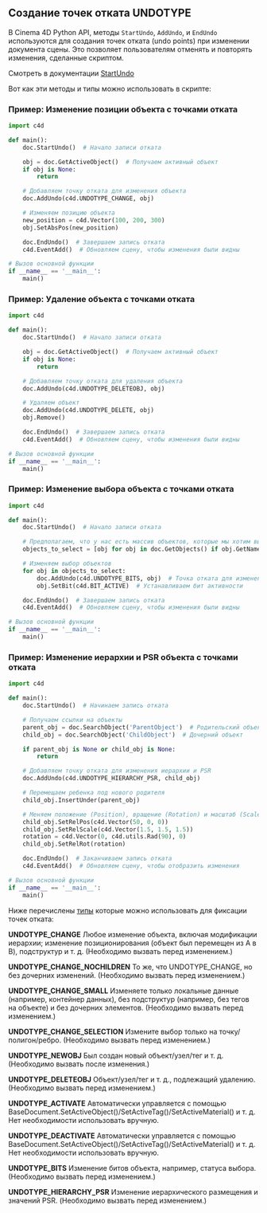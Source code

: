 ## Создание точек отката UNDOTYPE

В Cinema 4D Python API, методы `StartUndo`, `AddUndo`, и `EndUndo` используются для создания точек отката (undo points) при изменении документа сцены. Это позволяет пользователям отменять и повторять изменения, сделанные скриптом.

Смотреть в документации [StartUndo][1]

Вот как эти методы и типы можно использовать в скрипте:

### Пример: Изменение позиции объекта с точками отката
```Python
import c4d

def main():
    doc.StartUndo()  # Начало записи отката

    obj = doc.GetActiveObject()  # Получаем активный объект
    if obj is None:
        return

    # Добавляем точку отката для изменения объекта
    doc.AddUndo(c4d.UNDOTYPE_CHANGE, obj)

    # Изменяем позицию объекта
    new_position = c4d.Vector(100, 200, 300)
    obj.SetAbsPos(new_position)

    doc.EndUndo()  # Завершаем запись отката
    c4d.EventAdd()  # Обновляем сцену, чтобы изменения были видны

# Вызов основной функции
if __name__ == '__main__':
    main()
```

### Пример: Удаление объекта с точками отката
```Python
import c4d

def main():
    doc.StartUndo()  # Начало записи отката

    obj = doc.GetActiveObject()  # Получаем активный объект
    if obj is None:
        return

    # Добавляем точку отката для удаления объекта
    doc.AddUndo(c4d.UNDOTYPE_DELETEOBJ, obj)

    # Удаляем объект
    doc.AddUndo(c4d.UNDOTYPE_DELETE, obj)
    obj.Remove()

    doc.EndUndo()  # Завершаем запись отката
    c4d.EventAdd()  # Обновляем сцену, чтобы изменения были видны

# Вызов основной функции
if __name__ == '__main__':
    main()
```

### Пример: Изменение выбора объекта с точками отката
```Python
import c4d

def main():
    doc.StartUndo()  # Начало записи отката

    # Предполагаем, что у нас есть массив объектов, которые мы хотим выбрать
    objects_to_select = [obj for obj in doc.GetObjects() if obj.GetName() == 'Cube']

    # Изменяем выбор объектов
    for obj in objects_to_select:
        doc.AddUndo(c4d.UNDOTYPE_BITS, obj)  # Точка отката для изменения битов объекта
        obj.SetBit(c4d.BIT_ACTIVE)  # Устанавливаем бит активности

    doc.EndUndo()  # Завершаем запись отката
    c4d.EventAdd()  # Обновляем сцену, чтобы изменения были видны

# Вызов основной функции
if __name__ == '__main__':
    main()

```

### Пример: Изменение иерархии и PSR объекта с точками отката
```Python
import c4d

def main():
    doc.StartUndo()  # Начинаем запись отката

    # Получаем ссылки на объекты
    parent_obj = doc.SearchObject('ParentObject')  # Родительский объект
    child_obj = doc.SearchObject('ChildObject')  # Дочерний объект

    if parent_obj is None or child_obj is None:
        return

    # Добавляем точку отката для изменения иерархии и PSR
    doc.AddUndo(c4d.UNDOTYPE_HIERARCHY_PSR, child_obj)

    # Перемещаем ребенка под нового родителя
    child_obj.InsertUnder(parent_obj)

    # Меняем положение (Position), вращение (Rotation) и масштаб (Scale) ребенка
    child_obj.SetRelPos(c4d.Vector(50, 0, 0))
    child_obj.SetRelScale(c4d.Vector(1.5, 1.5, 1.5))
    rotation = c4d.Vector(0, c4d.utils.Rad(90), 0)
    child_obj.SetRelRot(rotation)

    doc.EndUndo()  # Заканчиваем запись отката
    c4d.EventAdd()  # Обновляем сцену, чтобы отобразить изменения

# Вызов основной функции
if __name__ == '__main__':
    main()

```
Ниже перечислены [типы][2] которые можно использовать для фиксации точек отката:

**UNDOTYPE_CHANGE**  Любое изменение объекта, включая модификации иерархии;  изменение позиционирования (объект был перемещен из A в B), подструктур и т. д. (Необходимо вызвать перед изменением.)

**UNDOTYPE_CHANGE_NOCHILDREN**  То же, что UNDOTYPE_CHANGE, но без дочерних изменений.  (Необходимо вызвать перед изменением.)

**UNDOTYPE_CHANGE_SMALL**  Изменяете только локальные данные (например, контейнер данных), без подструктур (например, без тегов на объекте) и без дочерних элементов.  (Необходимо вызвать перед изменением.)

**UNDOTYPE_CHANGE_SELECTION**  Измените выбор только на точку/полигон/ребро.  (Необходимо вызвать перед изменением.)

**UNDOTYPE_NEWOBJ**  Был создан новый объект/узел/тег и т. д.  (Необходимо вызвать после изменения.)

**UNDOTYPE_DELETEOBJ**  Объект/узел/тег и т. д., подлежащий удалению.  (Необходимо вызвать перед изменением.)

**UNDOTYPE_ACTIVATE**  Автоматически управляется с помощью BaseDocument.SetActiveObject()/SetActiveTag()/SetActiveMaterial() и т. д. Нет необходимости использовать вручную.

**UNDOTYPE_DEACTIVATE**  Автоматически управляется с помощью BaseDocument.SetActiveObject()/SetActiveTag()/SetActiveMaterial() и т. д. Нет необходимости использовать вручную.

**UNDOTYPE_BITS**  Изменение битов объекта, например, статуса выбора.  (Необходимо вызвать перед изменением.)

**UNDOTYPE_HIERARCHY_PSR**  Изменение иерархического размещения и значений PSR.  (Необходимо вызвать перед изменением.)

[1]: https://developers.maxon.net/docs/py/23_110/modules/c4d.documents/BaseDocument/index.html?highlight=startundo#BaseDocument.StartUndo "StartUndo"
[2]: https://developers.maxon.net/docs/py/23_110/consts/UNDOTYPE.html "Types and Symbols List » UNDOTYPE"